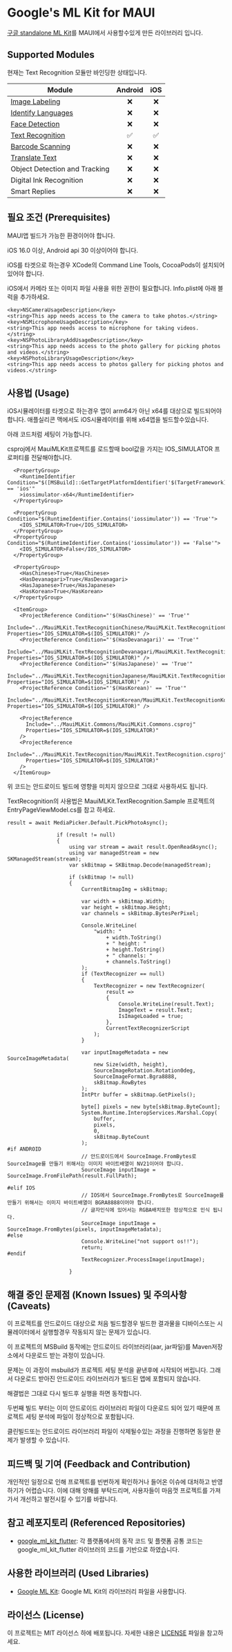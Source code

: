 # Google's ML Kit for MAUI

[구글 standalone ML Kit](https://developers.google.com/ml-kit)를 MAUI에서 사용할수있게 만든 라이브러리 입니다.


## Supported Modules

현재는 Text Recognition 모듈만 바인딩한 상태입니다.

| Module                                     | Android | iOS |
| ------------------------------------------ | :-----: | :-: |
| [Image Labeling](./image-labeling)         |   ❌    | ❌  |
| [Identify Languages](./identify-languages) |   ❌    | ❌  |
| [Face Detection](./face-detection)         |   ❌    | ❌  |
| [Text Recognition](./text-recognition)     |   ✅    | ✅  |
| [Barcode Scanning](./barcode-scanning)     |   ❌    | ❌  |
| [Translate Text](./translate-text)         |   ❌    | ❌  |
| Object Detection and Tracking              |   ❌    | ❌  |
| Digital Ink Recognition                    |   ❌    | ❌  |
| Smart Replies                              |   ❌    | ❌  |

## 필요 조건 (Prerequisites)

MAUI앱 빌드가 가능한 환경이어야 합니다.

iOS 16.0 이상, Android api 30 이상이어야 합니다.

iOS를 타겟으로 하는경우 XCode의 Command Line Tools, CocoaPods이 설치되어 있어야 합니다.

iOS에서 카메라 또는 이미지 파일 사용을 위한 권한이 필요합니다. 
Info.plist에 아래 블럭을 추가하세요.
```
<key>NSCameraUsageDescription</key>
<string>This app needs access to the camera to take photos.</string>
<key>NSMicrophoneUsageDescription</key>
<string>This app needs access to microphone for taking videos.</string>
<key>NSPhotoLibraryAddUsageDescription</key>
<string>This app needs access to the photo gallery for picking photos and videos.</string>
<key>NSPhotoLibraryUsageDescription</key>
<string>This app needs access to photos gallery for picking photos and videos.</string>
```

## 사용법 (Usage)

iOS시뮬레이터를 타겟으로 하는경우 앱이 arm64가 아닌 x64를 대상으로 빌드되어야합니다. 애플실리콘 맥에서도 iOS시뮬레이터를 위해 x64앱을 빌드할수있습니다.

아래 코드처럼 세팅이 가능합니다.

csproj에서 MauiMLKit프로젝트를 로드할때 bool값을 가지는 IOS_SIMULATOR 프로퍼티를 전달해야합니다.
```
  <PropertyGroup>
    <RuntimeIdentifier Condition="$([MSBuild]::GetTargetPlatformIdentifier('$(TargetFramework)')) == 'ios'"
    >iossimulator-x64</RuntimeIdentifier>
  </PropertyGroup>

  <PropertyGroup Condition="$(RuntimeIdentifier.Contains('iossimulator')) == 'True'">
    <IOS_SIMULATOR>True</IOS_SIMULATOR>
  </PropertyGroup>
  <PropertyGroup Condition="$(RuntimeIdentifier.Contains('iossimulator')) == 'False'">
    <IOS_SIMULATOR>False</IOS_SIMULATOR>
  </PropertyGroup>

  <PropertyGroup>
    <HasChinese>True</HasChinese>
    <HasDevanagari>True</HasDevanagari>
    <HasJapanese>True</HasJapanese>
    <HasKorean>True</HasKorean>
  </PropertyGroup>

  <ItemGroup>
    <ProjectReference Condition="'$(HasChinese)' == 'True'"
      Include="../MauiMLKit.TextRecognitionChinese/MauiMLKit.TextRecognitionChinese.csproj" Properties="IOS_SIMULATOR=$(IOS_SIMULATOR)" />
    <ProjectReference Condition="'$(HasDevanagari)' == 'True'"
      Include="../MauiMLKit.TextRecognitionDevanagari/MauiMLKit.TextRecognitionDevanagari.csproj" Properties="IOS_SIMULATOR=$(IOS_SIMULATOR)" />
    <ProjectReference Condition="'$(HasJapanese)' == 'True'"
      Include="../MauiMLKit.TextRecognitionJapanese/MauiMLKit.TextRecognitionJapanese.csproj" Properties="IOS_SIMULATOR=$(IOS_SIMULATOR)" />
    <ProjectReference Condition="'$(HasKorean)' == 'True'"
      Include="../MauiMLKit.TextRecognitionKorean/MauiMLKit.TextRecognitionKorean.csproj" Properties="IOS_SIMULATOR=$(IOS_SIMULATOR)" />

    <ProjectReference
      Include="../MauiMLKit.Commons/MauiMLKit.Commons.csproj"
      Properties="IOS_SIMULATOR=$(IOS_SIMULATOR)"
    />
    <ProjectReference
      Include="../MauiMLKit.TextRecognition/MauiMLKit.TextRecognition.csproj"
      Properties="IOS_SIMULATOR=$(IOS_SIMULATOR)"
    />
  </ItemGroup>
```
위 코드는 안드로이드 빌드에 영향을 미치지 않으므로 그대로 사용하셔도 됩니다.

TextRecognition의 사용법은 MauiMLKit.TextRecognition.Sample 프로젝트의 EntryPageViewModel.cs를 참고 하세요.
```
result = await MediaPicker.Default.PickPhotoAsync();

                if (result != null)
                {
                    using var stream = await result.OpenReadAsync();
                    using var managedStream = new SKManagedStream(stream);
                    var skBitmap = SKBitmap.Decode(managedStream);

                    if (skBitmap != null)
                    {
                        CurrentBitmapImg = skBitmap;

                        var width = skBitmap.Width;
                        var height = skBitmap.Height;
                        var channels = skBitmap.BytesPerPixel;

                        Console.WriteLine(
                            "width: "
                                + width.ToString()
                                + " height: "
                                + height.ToString()
                                + " channels: "
                                + channels.ToString()
                        );
                        if (TextRecognizer == null)
                        {
                            TextRecognizer = new TextRecognizer(
                                result =>
                                {
                                    Console.WriteLine(result.Text);
                                    ImageText = result.Text;
                                    IsImageLoaded = true;
                                },
                                CurrentTextRecognizerScript
                            );
                        }

                        var inputImageMetadata = new SourceImageMetadata(
                            new Size(width, height),
                            SourceImageRotation.Rotation0deg,
                            SourceImageFormat.Bgra8888,
                            skBitmap.RowBytes
                        );
                        IntPtr buffer = skBitmap.GetPixels();

                        byte[] pixels = new byte[skBitmap.ByteCount];
                        System.Runtime.InteropServices.Marshal.Copy(
                            buffer,
                            pixels,
                            0,
                            skBitmap.ByteCount
                        );
#if ANDROID
                        // 안드로이드에서 SourceImage.FromBytes로 SourceImage를 만들기 위해서는 이미지 바이트배열이 NV21이어야 합니다.
                        SourceImage inputImage = SourceImage.FromFilePath(result.FullPath);

#elif IOS
                        // IOS에서 SourceImage.FromBytes로 SourceImage를 만들기 위해서는 이미지 바이트배열이 BGRA8888이어야 합니다.
                        // 글자인식에 있어서는 RGBA배치또한 정상적으로 인식 됩니다.
                        SourceImage inputImage = SourceImage.FromBytes(pixels, inputImageMetadata);
#else
                        Console.WriteLine("not support os!!");
                        return;
#endif
                        TextRecognizer.ProcessImage(inputImage);
                        
                    }
```

## 해결 중인 문제점 (Known Issues) 및 주의사항 (Caveats)

이 프로젝트를 안드로이드 대상으로 처음 빌드할경우 빌드한 결과물을 디바이스또는 시뮬레이터에서 실행할경우 작동되지 않는 문제가 있습니다.

이 프로젝트의 MSBuild 동작에는 안드로이드 라이브러리(aar, jar파일)를 Maven저장소에서 다운로드 받는 과정이 있습니다. 

문제는 이 과정이 msbuild가 프로젝트 세팅 분석을 끝낸후에 시작되어 버립니다. 그래서 다운로드 받아진 안드로이드 라이브러리가 빌드된 앱에 포함되지 않습니다.

해결법은 그대로 다시 빌드후 실행을 하면 동작합니다. 

두번째 빌드 부터는 이미 안드로이드 라이브러리 파일이 다운로드 되어 있기 때문에 프로젝트 세팅 분석에 파일이 정상적으로 포함됩니다.

클린빌드또는 안드로이드 라이브러리 파일이 삭제될수있는 과정을 진행하면 동일한 문제가 발생할 수 있습니다.

## 피드백 및 기여 (Feedback and Contribution)

개인적인 일정으로 인해 프로젝트를 빈번하게 확인하거나 들어온 이슈에 대처하고 반영하기가 어렵습니다. 이에 대해 양해를 부탁드리며, 사용자들이 마음껏 프로젝트를 가져가서 개선하고 발전시킬 수 있기를 바랍니다.

## 참고 레포지토리 (Referenced Repositories)

- [google_ml_kit_flutter](https://github.com/flutter-ml/google_ml_kit_flutter?tab=readme-ov-file): 각 플랫폼에서의 동작 코드 및 플랫폼 공통 코드는 google_ml_kit_flutter 라이브러의 코드를 기반으로 하였습니다.

## 사용한 라이브러리 (Used Libraries)

- [Google ML Kit](https://developers.google.com/ml-kit): Google ML Kit의 라이브러리 파일을 사용합니다.

## 라이선스 (License)

이 프로젝트는 MIT 라이선스 하에 배포됩니다. 자세한 내용은 [LICENSE](LICENSE) 파일을 참고하세요.

